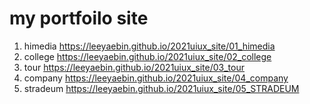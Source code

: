 # my portfoilo site
1. himedia  https://leeyaebin.github.io/2021uiux_site/01_himedia
1. college  https://leeyaebin.github.io/2021uiux_site/02_college
1. tour  https://leeyaebin.github.io/2021uiux_site/03_tour
1. company  https://leeyaebin.github.io/2021uiux_site/04_company
1. stradeum  https://leeyaebin.github.io/2021uiux_site/05_STRADEUM
